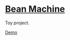 # [Bean Machine](https://en.wikipedia.org/wiki/Bean_machine)
Toy project. 

[Demo](https://jscriptcoder.github.io/bean-machine/)
